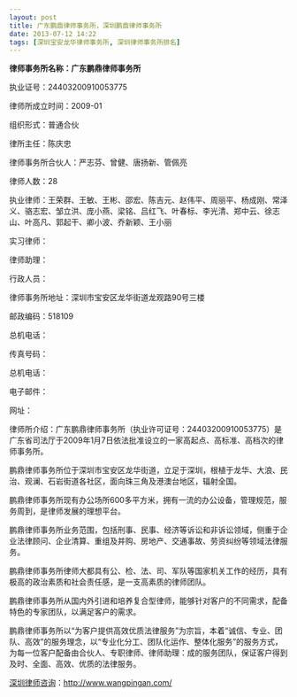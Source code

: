 ```yaml
---
layout: post
title: 广东鹏鼎律师事务所，深圳鹏鼎律师事务所
date: 2013-07-12 14:22
tags: [深圳宝安龙华律师事务所, 深圳律师事务所排名]
---
```

<strong>律师事务所名称：广东鹏鼎律师事务所</strong>

执业证号：24403200910053775

律师所成立时间：2009-01

组织形式：普通合伙

律所主任：陈庆忠

律师事务所合伙人：严志芬、曾健、唐扬新、管佩亮

律师人数：28

执业律师：王荣群、王敏、王彬、邵宏、陈吉元、赵伟平、周丽平、杨成刚、常泽义、骆志宏、邹立洪、庞小燕、梁铭、吕红飞、叶春标、李光清、郑中云、徐志山、叶高凡、郭起干、卿小波、乔新颖、王小丽

实习律师：

律师助理：

行政人员：

律师事务所地址：深圳市宝安区龙华街道龙观路90号三楼

邮政编码：518109

总机电话：

传真号码：

总机电话：

电子邮件：

网址：

律师所介绍：广东鹏鼎律师事务所（执业许可证号：24403200910053775）是广东省司法厅于2009年1月7日依法批准设立的一家高起点、高标准、高档次的律师事务所。

鹏鼎律师事务所位于深圳市宝安区龙华街道，立足于深圳，根植于龙华、大浪、民治、观澜、石岩街道各社区，面向珠三角及港澳台地区，辐射全国。

鹏鼎律师事务所现有办公场所600多平方米，拥有一流的办公设备，管理规范，服务周到，是律师发展的理想平台。

鹏鼎律师事务所业务范围，包括刑事、民事、经济等诉讼和非诉讼领域，侧重于企业法律顾问、企业清算、重组及并购、房地产、交通事故、劳资纠纷等领域法律服务。

鹏鼎律师事务所律师大都具有公、检、法、司、军队等国家机关工作的经历，具有极高的政治素质和社会责任感，是一支高素质的律师团队。

鹏鼎律师事务所从国内外引进和培养复合型律师，能够针对客户的不同需求，配备特色的专家团队，以满足客户的需求。

鹏鼎律师事务所以“为客户提供高效优质法律服务”为宗旨，本着“诚信、专业、团队、高效”的服务理念，以“专业化分工、团队化运作、整体化服务”的服务方式，为每一位客户配备由合伙人、专职律师、律师助理：成的服务团队，保证客户得到及时、全面、高效、优质的法律服务。

<a href="http://www.wangpingan.com/">深圳律师咨询</a>：<a href="http://www.wangpingan.com/">http://www.wangpingan.com/</a>

